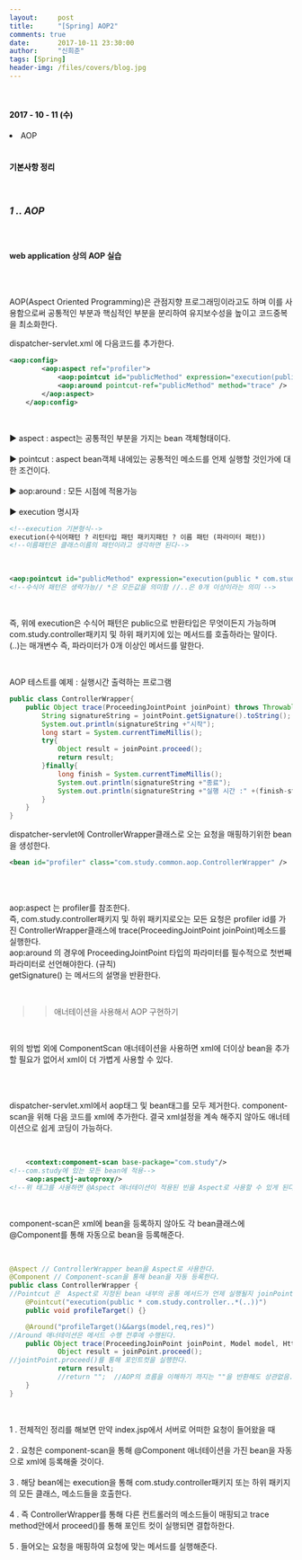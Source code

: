 ```yaml
---
layout:     post
title:      "[Spring] AOP2"
comments: true
date:       2017-10-11 23:30:00
author:     "신희준"
tags: [Spring]
header-img: /files/covers/blog.jpg
---
```


<head>
 <meta property="og:type" content="website">
 <meta property="og:title" content="스프링 (Spring) 에러처리 (Exception)">
 <meta property="og:description" content="스프링 (Spring) 에러처리 (Exception)">
 <meta property="og:url" content="http://shj7242.github.io/2017/10/11/Spring5/">

 <meta name="twitter:card" content="summary">
  <meta name="twitter:title" content="스프링 (Spring) 에러처리 (Exception)">
  <meta name="twitter:description" content="스프링 (Spring) 에러처리 (Exception)">
  <meta name="FACEBOOK:domain" content="http://shj7242.github.io/2017/10/11/Spring5/">
  <meta name="facebook:card" content="summary">
   <meta name="facebook:title" content="스프링 (Spring) 에러처리 (Exception)">
   <meta name="facebook:description" content="스프링 (Spring) 에러처리 (Exception)">
   <meta name="facebook:domain" content="http://shj7242.github.io/2017/10/11/Spring5/">


 </head>

<br>
<H4 style ="font-weight:bold; color : black">2017 - 10 - 11 (수)</H4>
<li>AOP</li>

<br>
<H4 style ="font-weight:bold; color:black;">기본사항 정리</H4>
<br>

<h5 style = "font-size: 17px; font-weight : bold;">1 .. AOP</h5>

<br>
<p><b>web application 상의 AOP 실습</b></p>
<br><br>
<p v>AOP(Aspect Oriented Programming)은 관점지향 프로그래밍이라고도 하며 이를 사용함으로써 공통적인 부분과 핵심적인 부분을 분리하여 유지보수성을 높이고 코드중복을 최소화한다.</p>


<p>dispatcher-servlet.xml 에 다음코드를 추가한다.</p>

~~~xml
<aop:config>
		<aop:aspect ref="profiler">
			<aop:pointcut id="publicMethod" expression="execution(public * com.study.controller..*(..))" />
			<aop:around pointcut-ref="publicMethod" method="trace" />
		</aop:aspect>
	</aop:config>
~~~

<br>
<p style="font-size:14px;">
▶ aspect : aspect는 공통적인 부분을 가지는 bean 객체형태이다. <br><br>
▶ pointcut : aspect bean객체 내에있는 공통적인 메소드를 언제 실행할 것인가에 대한 조건이다. <br><br>
▶ aop:around : 모든 시점에 적용가능
<br><br>
▶ execution 명시자

<br>
</p>

~~~xml
<!--execution 기본형식-->
execution(수식어패턴 ? 리턴타입 패턴 패키지패턴 ? 이름 패턴 (파라미터 패턴))
<!--이름패턴은 클래스이름의 패턴이라고 생각하면 된다-->
~~~

<br>

~~~xml
<aop:pointcut id="publicMethod" expression="execution(public * com.study.controller..*(..))" />
<!--수식어 패턴은 생략가능// *은 모든값을 의미함 //..은 0개 이상이라는 의미 -->
~~~

<br>
<p style="font-size:14px;">즉, 위에 execution은 수식어 패턴은 public으로 반환타입은 무엇이든지 가능하며 com.study.controller패키지 및 하위 패키지에 있는 메서드를 호출하라는 말이다. <br>(..)는 매개변수 즉, 파라미터가 0개 이상인 메서드를 말한다.</p>

<br>
<p>AOP 테스트를 예제 : 실행시간 출력하는 프로그램</p>

~~~java
public class ControllerWrapper{
	public Object trace(ProceedingJointPoint joinPoint) throws Throwable{
		String signatureString = jointPoint.getSignature().toString();
		System.out.println(signatureString +"시작");
		long start = System.currentTimeMillis();
		try{
			Object result = joinPoint.proceed();
			return result;
		}finally{
			long finish = System.currentTimeMillis();
			System.out.println(signatureString +"종료");
			System.out.println(signatureString +"실행 시간 :" +(finish-start)+"ms");
		}
	}
}
~~~

<p style="font-size:14px;">dispatcher-servlet에 ControllerWrapper클래스로 오는 요청을 매핑하기위한 bean을 생성한다.</p>

~~~xml
<bean id="profiler" class="com.study.common.aop.ControllerWrapper" />
~~~

<br><br>
<p style="font-size:14px;">aop:aspect 는 profiler를 참조한다. <br>즉, com.study.controller패키지 및 하위 패키지로오는 모든 요청은 profiler id를 가진 ControllerWrapper클래스에 trace(ProceedingJointPoint joinPoint)메소드를 실행한다.
<br>
aop:around 의 경우에
ProceedingJointPoint 타입의 파라미터를 필수적으로 첫번째 파라미터로 선언해야한다. (규칙) <br> getSignature() 는 메서드의 설명을 반환한다.
</p>
<br>

>> 애너테이션을 사용해서 AOP 구현하기

<br>

<p style="font-size:14px;">위의 방법 외에 ComponentScan 애너테이션을 사용하면 xml에 더이상 bean을 추가할 필요가 없어서 xml이 더 가볍게 사용할 수 있다.</p>
<br><br>
<p style="font-size:14px;">dispatcher-servlet.xml에서 aop태그 및 bean태그를 모두 제거한다. component-scan을 위해 다음 코드를 xml에 추가한다. 결국 xml설정을 계속 해주지 않아도 애너테이션으로 쉽게 코딩이 가능하다.</p>
<br>

~~~xml
	<context:component-scan base-package="com.study"/>
<!--com.study에 있는 모든 bean에 적용-->
	<aop:aspectj-autoproxy/>
<!--위 태그를 사용하면 @Aspect 애너테이션이 적용된 빈을 Aspect로 사용할 수 있게 된다.-->
~~~

<br>
<p style="font-size:14px;">component-scan은 xml에 bean을 등록하지 않아도 각 bean클래스에 @Component를 통해 자동으로 bean을 등록해준다. </p>
<br>

~~~java
@Aspect // ControllerWrapper bean을 Aspect로 사용한다.
@Component // Component-scan을 통해 bean을 자동 등록한다.
public class ControllerWrapper {
//Pointcut 은  Aspect로 지정된 bean 내부의 공통 메서드가 언제 실행될지 joinPoint를 지정해주기 위해 사용된다. profileTarget() 메서드는 Pointcut annotation을 위해 만든 껍데기만 있는 메서드이다.
	@Pointcut("execution(public * com.study.controller..*(..))")
	public void profileTarget() {}

	@Around("profileTarget()&&args(model,req,res)")
//Around 애너테이션은 메서드 수행 전후에 수행된다.
	public Object trace(ProceedingJoinPoint joinPoint, Model model, HttpServletRequest req, HttpServletResponse res) throws Throwable {
			Object result = joinPoint.proceed();
//jointPoint.proceed()를 통해 포인트컷을 실행한다.
			return result;
			//return "";  //AOP의 흐름을 이해하기 까지는 ""을 반환해도 상관없음.
	}
}
~~~

<br>
<p>
1 . 전체적인 정리를 해보면 만약 index.jsp에서 서버로 어떠한 요청이 들어왔을 때 <br><br>
2 . 요청은 component-scan을 통해 @Component 애너테이션을 가진 bean을 자동으로 xml에 등록해줄 것이다. <br><br>
3 . 해당 bean에는 execution을 통해 com.study.controller패키지 또는 하위 패키지의 모든 클래스, 메소드들을 호출한다.
<br><br>
4 . 즉 ControllerWrapper를 통해 다른 컨트롤러의 메소드들이 매핑되고 trace method안에서 proceed()를 통해 포인트 컷이 실행되면 결합하한다. <br><br>
5 . 들어오는 요청을 매핑하여 요청에 맞는 메서드를 실행해준다.

  </p>
